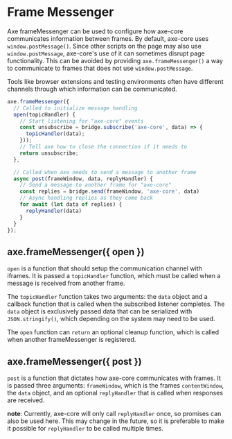 # Frame Messenger

Axe frameMessenger can be used to configure how axe-core communicates information between frames. By default, axe-core uses `window.postMessage()`. Since other scripts on the page may also use `window.postMessage`, axe-core's use of it can sometimes disrupt page functionality. This can be avoided by providing `axe.frameMessenger()` a way to communicate to frames that does not use `window.postMessage`.

Tools like browser extensions and testing environments often have different channels through which information can be communicated.

```js
axe.frameMessenger({
  // Called to initialize message handling
  open(topicHandler) {
    // Start listening for "axe-core" events
    const unsubscribe = bridge.subscribe('axe-core', data) => {
      topicHandler(data);
    }));
    // Tell axe how to close the connection if it needs to
    return unsubscribe;
  },

  // Called when axe needs to send a message to another frame
  async post(frameWindow, data, replyHandler) {
    // Send a message to another frame for "axe-core"
    const replies = bridge.send(frameWindow, 'axe-core', data)
    // Async handling replies as they come back
    for await (let data of replies) {
      replyHandler(data)
    }
  }
});
```

## axe.frameMessenger({ open })

`open` is a function that should setup the communication channel with iframes. It is passed a `topicHandler` function, which must be called when a message is received from another frame.

The `topicHandler` function takes two arguments: the `data` object and a callback function that is called when the subscribed listener completes. The `data` object is exclusively passed data that can be serialized with `JSON.stringify()`, which depending on the system may need to be used.

The `open` function can `return` an optional cleanup function, which is called when another frameMessenger is registered.

## axe.frameMessenger({ post })

`post` is a function that dictates how axe-core communicates with frames. It is passed three arguments: `frameWindow`, which is the frames `contentWindow`, the `data` object, and an optional `replyHandler` that is called when responses are received.

**note**: Currently, axe-core will only call `replyHandler` once, so promises can also be used here. This may change in the future, so it is preferable to make it possible for `replyHandler` to be called multiple times.
